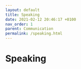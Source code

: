 ```yaml
---
layout: default
title: Speaking
date: 2021-02-12 20:46:17 +0100
nav_order: 1
parent: Communication
permalink: /speaking.html
---
```


# Speaking



